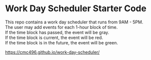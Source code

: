 # Work Day Scheduler Starter Code
This repo contains a work day scheduler that runs from 9AM - 5PM. </br>
The user may add events for each 1-hour block of time.</br>
If the time block has passed, the event will be gray.</br>
If the time block is current, the event will be red. </br>
If the time block is in the future, the event will be green.</br>

https://cmc496.github.io/work-day-scheduler/